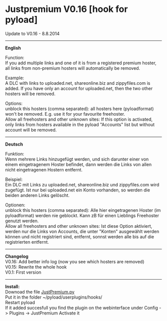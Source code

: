 <h1>Justpremium V0.16 [hook for pyload]</h1>
Update to V0.16 - 8.8.2014 

-------------------

<b>English</b><br>

Function:<br>
If you add multiple links and one of it is from a registered premium hoster, all links from non-premium hosters will automatically be removed.<br>

Example: <br>
A DLC with links to uploaded.net, shareonline.biz and zippyfiles.com is added. If you have only an account for uploaded.net, then the two other hosters will be removed.<br>

Options:<br>
unblock this hosters (comma separated): all hosters here (pyloadformat) won't be removed. E.g. use it for your favourite freehoster.<br>
Allow all freehosters and other unknown sites: If this option is activated, only links from hosters available in the pyload "Accounts" list but without account will be removed.

----------------------------
<b>Deutsch</b><br>

Funktion:<br>
Wenn mehrere Links hinzugefügt werden, und sich darunter einer von einem eingetragenem Hoster befindet, dann werden die Links von allen nicht eingetragenen Hostern entfernt.<br>

Beispiel: <br>
Ein DLC mit Links zu uploaded.net, shareonline.biz und zippyfiles.com wird zugefügt. Ist nur bei uploaded.net ein Konto vorhanden, so werden die beiden anderen Links gelöscht.<br>

Optionen:<br>
unblock this hosters (comma separated): Alle hier eingetragenen Hoster (im pyloadformat) werden nie geblockt. Kann zB für einen Lieblings Freehoster genutzt werden.<br>
Allow all freehosters and other unknown sites: Ist diese Option aktiviert, werden nur die Links von Accounts, die unter "Konten" ausgewählt werden können und nicht registriert sind, entfernt, sonnst werden alle bis auf die registrierten entfernt.

------------------------
<b>Changelog</b> <br>
V0.16: Add better info log (now you see which hosters are removed)<br>
V0.15: Rewrite the whole hook<br>
V0.1: First version

------------------------
<b>Install:</b><br>
Downoad the file <a href="https://raw.githubusercontent.com/glukgluk/JustPremium/master/JustPremium.py">JustPremium.py</a><br> 
Put it in the folder ~/pyload/userplugins/hooks/<br>
Restart pyload<br>
If it added succesfull you find the plugin on the webinterface under Config -> Plugins -> JustPremium
Activate it

